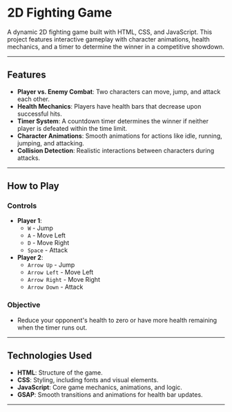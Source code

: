 # 2D Fighting Game

A dynamic 2D fighting game built with HTML, CSS, and JavaScript. This project features interactive gameplay with character animations, health mechanics, and a timer to determine the winner in a competitive showdown.

---

## Features

- **Player vs. Enemy Combat**: Two characters can move, jump, and attack each other.
- **Health Mechanics**: Players have health bars that decrease upon successful hits.
- **Timer System**: A countdown timer determines the winner if neither player is defeated within the time limit.
- **Character Animations**: Smooth animations for actions like idle, running, jumping, and attacking.
- **Collision Detection**: Realistic interactions between characters during attacks.

---

## How to Play

### Controls
- **Player 1**:
  - `W` - Jump
  - `A` - Move Left
  - `D` - Move Right
  - `Space` - Attack
- **Player 2**:
  - `Arrow Up` - Jump
  - `Arrow Left` - Move Left
  - `Arrow Right` - Move Right
  - `Arrow Down` - Attack

### Objective
- Reduce your opponent's health to zero or have more health remaining when the timer runs out.

---

## Technologies Used

- **HTML**: Structure of the game.
- **CSS**: Styling, including fonts and visual elements.
- **JavaScript**: Core game mechanics, animations, and logic.
- **GSAP**: Smooth transitions and animations for health bar updates.

---


